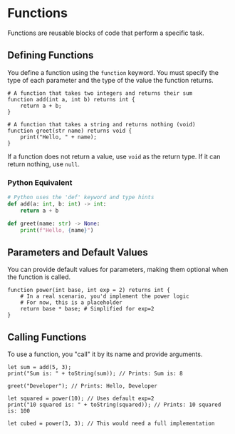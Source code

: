 # Functions

Functions are reusable blocks of code that perform a specific task.

## Defining Functions

You define a function using the `function` keyword. You must specify the type of each parameter and the type of the value the function returns.

```clyp
# A function that takes two integers and returns their sum
function add(int a, int b) returns int {
    return a + b;
}

# A function that takes a string and returns nothing (void)
function greet(str name) returns void {
    print("Hello, " + name);
}
```

If a function does not return a value, use `void` as the return type. If it can return nothing, use `null`.

### Python Equivalent

```python
# Python uses the 'def' keyword and type hints
def add(a: int, b: int) -> int:
    return a + b

def greet(name: str) -> None:
    print(f"Hello, {name}")
```

## Parameters and Default Values

You can provide default values for parameters, making them optional when the function is called.

```clyp
function power(int base, int exp = 2) returns int {
    # In a real scenario, you'd implement the power logic
    # For now, this is a placeholder
    return base * base; # Simplified for exp=2
}
```

## Calling Functions

To use a function, you "call" it by its name and provide arguments.

```clyp
let sum = add(5, 3);
print("Sum is: " + toString(sum)); // Prints: Sum is: 8

greet("Developer"); // Prints: Hello, Developer

let squared = power(10); // Uses default exp=2
print("10 squared is: " + toString(squared)); // Prints: 10 squared is: 100

let cubed = power(3, 3); // This would need a full implementation
```

